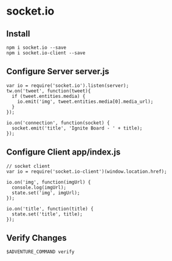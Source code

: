 # socket.io

## Install

    npm i socket.io --save
    npm i socket.io-client --save

## Configure Server server.js

    var io = require('socket.io').listen(server);
    tw.on('tweet', function(tweet){
      if (tweet.entities.media) {
        io.emit('img', tweet.entities.media[0].media_url);
      }
    });

    io.on('connection', function(socket) {
      socket.emit('title', 'Ignite Board - ' + title);
    });

## Configure Client app/index.js

    // socket client
    var io = require('socket.io-client')(window.location.href);

    io.on('img', function(imgUrl) {
      console.log(imgUrl);
      state.set('img', imgUrl);
    });

    io.on('title', function(title) {
      state.set('title', title);
    });

## Verify Changes

    $ADVENTURE_COMMAND verify

